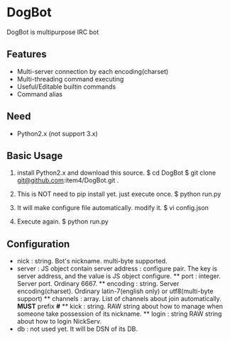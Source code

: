 DogBot
======
DogBot is multipurpose IRC bot

## Features
* Multi-server connection by each encoding(charset)
* Multi-threading command executing
* Useful/Editable builtin commands
* Command alias

## Need
* Python2.x (not support 3.x)

## Basic Usage
1. install Python2.x and download this source.
    $ cd DogBot
    $ git clone git@github.com:item4/DogBot.git .

2. This is NOT need to pip install yet. just execute once.
    $ python run.py

3. It will make configure file automatically. modify it.
    $ vi config.json

4. Execute again.
    $ python run.py

## Configuration
* nick : string. Bot's nickname. multi-byte supported.
* server : JS object contain server address : configure pair. The key is server address, and the value is JS object configure.
** port : integer. Server port. Ordinary 6667.
** encoding : string. Server encoding(charset). Ordinary latin-7(english only) or utf8(multi-byte support)
** channels : array. List of channels about join automatically. **MUST** prefix **#**
** kick : string. RAW string about how to manage when someone take possession of its nickname.
** login : string RAW string about how to login NickServ.
* db : not used yet. It will be DSN of its DB.